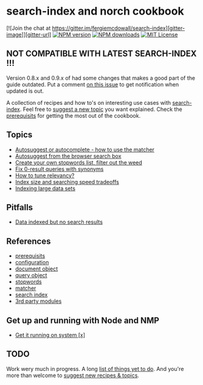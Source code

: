 # search-index and norch cookbook

[![Join the chat at https://gitter.im/fergiemcdowall/search-index][gitter-image]][gitter-url]
[![NPM version][npm-version-image]][npm-url]
[![NPM downloads][npm-downloads-image]][npm-url]
[![MIT License][license-image]][license-url]

## NOT COMPATIBLE WITH LATEST SEARCH-INDEX !!!
Version 0.8.x and 0.9.x of had some changes that makes a good part of the guide outdated. Put a comment [on this issue](https://github.com/eklem/search-index-norch-cookbook/issues/27) to get notification when updated is out.

A collection of recipes and how to's on interesting use cases with [search-index](https://github.com/fergiemcdowall/search-index). Feel free to [suggest a new topic](https://github.com/eklem/search-index-cookbook/issues/new) you want explained. Check the [prerequisits](./doc/reference/prerequisits.md) for getting the most out of the cookbook.

## Topics
- [Autosuggest or autocomplete - how to use the matcher](./doc/topics/autosuggest.md)
- [Autosuggest from the browser search box](./doc/topics/browser-search-box.md)
- [Create your own stopwords list, filter out the weed](./doc/topics/stopwords-filtering-away-garbage.md)
- [Fix 0-result queries with synonyms](./doc/topics/synonyms.md)
- [How to tune relevancy?](./doc/topics/field-weighting.md)
- [Index size and searching speed tradeoffs](./doc/topics/size-speed-tradeoffs.md)
- [Indexing large data sets](./doc/topics/large-datasets.md)

## Pitfalls

- [Data indexed but no search results](./doc/topics/pitfalls.md#data-indexed-but-no-search-results)

## References
- [prerequisits](./doc/reference/prerequisits.md)
- [configuration](./doc/reference/references.md#configuration)
- [document object](./doc/reference/references.md#document-object)
- [query object](./doc/reference/references.md#query-object)
- [stopwords](./doc/reference/references.md#stopwords)
- [matcher](./doc/reference/references.md#matcher)
- [search index](./doc/reference/references.md#search-index)
- [3rd party modules](./doc/reference/3rd-party-modules.md)

## Get up and running with Node and NMP

- [Get it running on system [x]](./doc/get-it-running-on-x.md)



## TODO
Work wery much in progress. A long [list of things yet to do](https://github.com/eklem/search-index-cookbook/issues). And you're more than welcome to [suggest new recipes & topics](https://github.com/eklem/search-index-cookbook/issues/new).

[license-image]: http://img.shields.io/badge/license-MIT-blue.svg?style=flat-square
[license-url]: LICENSE

[npm-url]: https://npmjs.org/package/search-index-cookbook
[npm-version-image]: http://img.shields.io/npm/v/search-index-cookbook.svg?style=flat-square
[npm-downloads-image]: http://img.shields.io/npm/dm/search-index-cookbook.svg?style=flat-square
[gitter-url]: https://gitter.im/fergiemcdowall/search-index?utm_source=badge&utm_medium=badge&utm_campaign=pr-badge&utm_content=badge
[gitter-image]: https://img.shields.io/badge/GITTER-join%20chat-green.svg?style=flat-square

